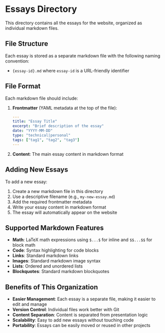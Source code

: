 # Essays Directory

This directory contains all the essays for the website, organized as individual markdown files.

## File Structure

Each essay is stored as a separate markdown file with the following naming convention:
- `{essay-id}.md` where `essay-id` is a URL-friendly identifier

## File Format

Each markdown file should include:

1. **Frontmatter** (YAML metadata at the top of the file):
   ```yaml
   ---
   title: "Essay Title"
   excerpt: "Brief description of the essay"
   date: "YYYY-MM-DD"
   type: "technical|personal"
   tags: ["tag1", "tag2", "tag3"]
   ---
   ```

2. **Content**: The main essay content in markdown format

## Adding New Essays

To add a new essay:

1. Create a new markdown file in this directory
2. Use a descriptive filename (e.g., `my-new-essay.md`)
3. Add the required frontmatter metadata
4. Write your essay content in markdown format
5. The essay will automatically appear on the website

## Supported Markdown Features

- **Math**: LaTeX math expressions using `$...$` for inline and `$$...$$` for block math
- **Code**: Syntax highlighting for code blocks
- **Links**: Standard markdown links
- **Images**: Standard markdown image syntax
- **Lists**: Ordered and unordered lists
- **Blockquotes**: Standard markdown blockquotes

## Benefits of This Organization

- **Easier Management**: Each essay is a separate file, making it easier to edit and manage
- **Version Control**: Individual files work better with Git
- **Content Separation**: Content is separated from presentation logic
- **Scalability**: Easy to add new essays without touching code
- **Portability**: Essays can be easily moved or reused in other projects 
